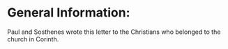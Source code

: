# General Information:

Paul and Sosthenes wrote this letter to the Christians who belonged to the church in Corinth.